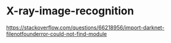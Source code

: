 # X-ray-image-recognition
https://stackoverflow.com/questions/66218956/import-darknet-filenotfounderror-could-not-find-module
